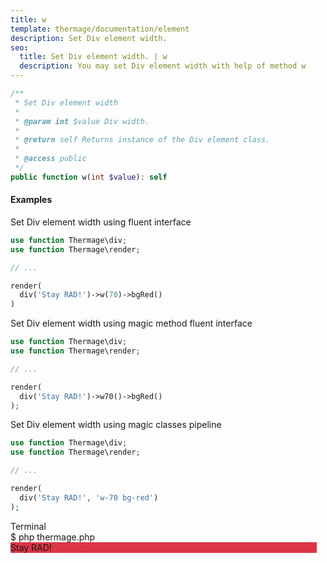 ```yaml
---
title: w
template: thermage/documentation/element
description: Set Div element width.
seo:
  title: Set Div element width. | w
  description: You may set Div element width with help of method w
---
```


```php
/**
 * Set Div element width
 *
 * @param int $value Div width.
 *
 * @return self Returns instance of the Div element class.
 *
 * @access public
 */
public function w(int $value): self
```

#### Examples

Set Div element width using fluent interface
```php
use function Thermage\div;
use function Thermage\render;

// ...

render(
  div('Stay RAD!')->w(70)->bgRed()
)
```

Set Div element width using magic method fluent interface
```php
use function Thermage\div;
use function Thermage\render;

// ...

render(
  div('Stay RAD!')->w70()->bgRed()
);
```

Set Div element width using magic classes pipeline
```php
use function Thermage\div;
use function Thermage\render;

// ...

render(
  div('Stay RAD!', 'w-70 bg-red')
);
```

<div class="terminal">
  <div class="terminal-header">Terminal</div>
  <div class="terminal-body">
    <div class="terminal-command">$ php thermage.php</div>
    <div style="background-color: #dc3545; width: 490px">Stay RAD!</div>
  </div>
</div>